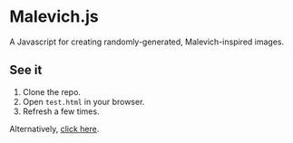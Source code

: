 # Malevich.js

A Javascript for creating randomly-generated, Malevich-inspired images.


## See it

1. Clone the repo.
2. Open `test.html` in your browser.
3. Refresh a few times.

Alternatively, [click here](http://richardmavis.info/malevich).
